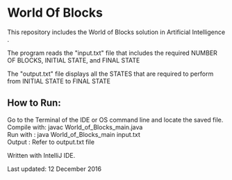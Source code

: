 # World Of Blocks

This repository includes the World of Blocks solution in Artificial Intelligence . <br />

The program reads the "input.txt" file that includes the required NUMBER OF BLOCKS, INITIAL STATE, and FINAL STATE  <br />

The "output.txt" file displays all the STATES that are required to perform from INITIAL STATE to FINAL STATE <br />

## How to Run:

Go to the Terminal of the IDE or OS command line and locate the saved file. <br />
Compile with: javac World_of_Blocks_main.java <br />
Run with    : java World_of_Blocks_main input.txt <br />
Output      : Refer to output.txt file <br />

Written with IntelliJ IDE. <br />

Last updated: 12 December 2016
